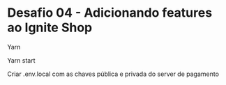 # Desafio 04 - Adicionando features ao Ignite Shop

Yarn

Yarn start

Criar .env.local com as chaves pública e privada do server de pagamento
